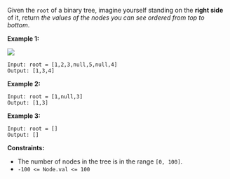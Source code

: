 Given the `root` of a binary tree, imagine yourself standing on the **right
side** of it, return _the values of the nodes you can see ordered from top to
bottom_.



**Example 1:**

![](https://assets.leetcode.com/uploads/2021/02/14/tree.jpg)

    
    
    Input: root = [1,2,3,null,5,null,4]
    Output: [1,3,4]
    

**Example 2:**

    
    
    Input: root = [1,null,3]
    Output: [1,3]
    

**Example 3:**

    
    
    Input: root = []
    Output: []
    



**Constraints:**

  * The number of nodes in the tree is in the range `[0, 100]`.
  * `-100 <= Node.val <= 100`

